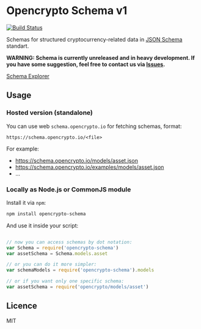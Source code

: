 # Opencrypto Schema v1

[![Build Status](https://travis-ci.org/opencrypto-io/schema.svg?branch=master)](https://travis-ci.org/opencrypto-io/schema)

Schemas for structured cryptocurrency-related data in [JSON Schema](http://json-schema.org/) standart.

**WARNING: Schema is currently unreleased and in heavy development. If you have some suggestion, feel free to contact us via [Issues](https://github.com/opencrypto-io/schema/issues).**

[Schema Explorer](https://schema.opencrypto.io/)

## Usage

### Hosted version (standalone)
You can use web `schema.opencrypto.io` for fetching schemas, format:
```
https://schema.opencrypto.io/<file>
```

For example:
* https://schema.opencrypto.io/models/asset.json
* https://schema.opencrypto.io/examples/models/asset.json
* ...

### Locally as Node.js or CommonJS module
Install it via `npm`:
```bash
npm install opencrypto-schema
```

And use it inside your script:
```js

// now you can access schemas by dot notation:
var Schema = require('opencrypto-schema')
var assetSchema = Schema.models.asset

// or you can do it more simpler:
var schemaModels = require('opencrypto-schema').models

// or if you want only one specific schema:
var assetSchema = require('opencrypto/models/asset')
```

## Licence
MIT
